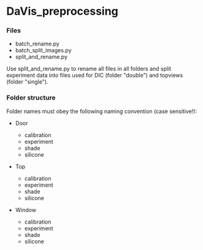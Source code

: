 # DaVis_preprocessing

### Files

- batch_rename.py
- batch_split_images.py
- split_and_rename.py

Use split_and_rename.py to rename all files in all folders and split experiment data into files used for 
DIC (folder "double") and topviews (folder "single").

### Folder structure
Folder names must obey the following naming convention (case sensitive!):

- Door
    - calibration
    - experiment
    - shade
    - silicone

- Top
    - calibration
    - experiment
    - shade
    - silicone

- Window
    - calibration
    - experiment
    - shade
    - silicone
